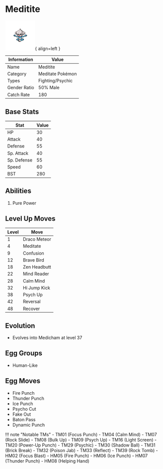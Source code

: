 # Meditite

![Meditite](../images/pokemon/307.png){ align=left }

| Information | Value |
|------------|--------|
| Name | Meditite |
| Category | Meditate Pokémon |
| Types | Fighting/Psychic |
| Gender Ratio | 50% Male |
| Catch Rate | 180 |

## Base Stats

| Stat | Value |
|------|-------|
| HP | 30 |
| Attack | 40 |
| Defense | 55 |
| Sp. Attack | 40 |
| Sp. Defense | 55 |
| Speed | 60 |
| BST | 280 |

## Abilities
1. Pure Power

## Level Up Moves
| Level | Move |
|-------|------|
| 1 | Draco Meteor |
| 4 | Meditate |
| 9 | Confusion |
| 12 | Brave Bird |
| 18 | Zen Headbutt |
| 22 | Mind Reader |
| 28 | Calm Mind |
| 32 | Hi Jump Kick |
| 38 | Psych Up |
| 42 | Reversal |
| 48 | Recover |

## Evolution
- Evolves into Medicham at level 37

## Egg Groups
- Human-Like

## Egg Moves
- Fire Punch
- Thunder Punch
- Ice Punch
- Psycho Cut
- Fake Out
- Baton Pass
- Dynamic Punch

!!! note "Notable TMs"
    - TM01 (Focus Punch)
    - TM04 (Calm Mind)
    - TM07 (Rock Slide)
    - TM08 (Bulk Up)
    - TM09 (Psych Up)
    - TM16 (Light Screen)
    - TM20 (Power-Up Punch)
    - TM29 (Psychic)
    - TM30 (Shadow Ball)
    - TM31 (Brick Break)
    - TM32 (Poison Jab)
    - TM33 (Reflect)
    - TM39 (Rock Tomb)
    - HM02 (Focus Blast)
    - HM05 (Fire Punch)
    - HM06 (Ice Punch)
    - HM07 (Thunder Punch)
    - HM08 (Helping Hand)
